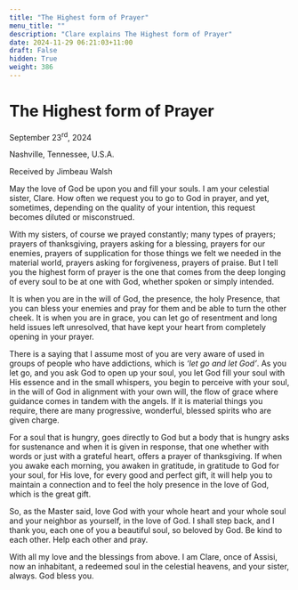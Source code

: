 ```yaml
---
title: "The Highest form of Prayer"
menu_title: ""
description: "Clare explains The Highest form of Prayer"
date: 2024-11-29 06:21:03+11:00
draft: False
hidden: True
weight: 386
---
```

# The Highest form of Prayer

September 23<sup>rd</sup>, 2024

Nashville, Tennessee, U.S.A.

Received by Jimbeau Walsh  

May the love of God be upon you and fill your souls. I am your celestial sister, Clare. How often we request you to go to God in prayer, and yet, sometimes, depending on the quality of your intention, this request becomes diluted or misconstrued. 

With my sisters, of course we prayed constantly; many types of prayers; prayers of thanksgiving, prayers asking for a blessing, prayers for our enemies, prayers of supplication for those things we felt we needed in the material world, prayers asking for forgiveness, prayers of praise. But I tell you the highest form of prayer is the one that comes from the deep longing of every soul to be at one with God, whether spoken or simply intended. 
  
It is when you are in the will of God, the presence, the holy Presence, that you can bless your enemies and pray for them and be able to turn the other cheek. It is when you are in grace, you can let go of resentment and long held issues left unresolved, that have kept your heart from completely opening in your prayer. 
   
There is a saying that I assume most of you are very aware of used in groups of people who have addictions, which is *‘let go and let God’*. As you let go, and you ask God to open up your soul, you let God fill your soul with His essence and in the small whispers, you begin to perceive with your soul, in the will of God in alignment with your own will, the flow of grace where guidance comes in tandem with the angels. If it is material things you require, there are many progressive, wonderful, blessed spirits who are given charge. 

For a soul that is hungry, goes directly to God but a body that is hungry asks for sustenance and when it is given in response, that one whether with words or just with a grateful heart, offers a prayer of thanksgiving. If when you awake each morning, you awaken in gratitude, in gratitude to God for your soul, for His love, for every good and perfect gift, it will help you to maintain a connection and to feel the holy presence in the love of God, which is the great gift. 
  
So, as the Master said, love God with your whole heart and your whole soul and your neighbor as yourself, in the love of God. I shall step back, and I thank you, each one of you a beautiful soul, so beloved by God. Be kind to each other. Help each other and pray. 
   
With all my love and the blessings from above. I am Clare, once of Assisi, now an inhabitant, a redeemed soul in the celestial heavens, and your sister, always. God bless you.